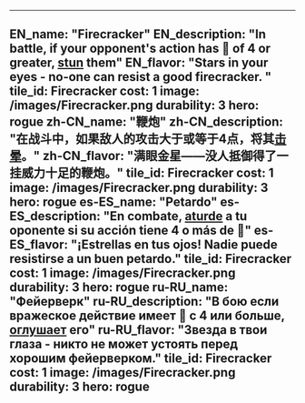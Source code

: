 ---

EN_name: "Firecracker"
EN_description: "In battle, if your opponent's action has 🔸 of 4 or greater, <u>stun</u> them"
EN_flavor: "Stars in your eyes - no-one can resist a good firecracker. "
tile_id: Firecracker
cost: 1
image: /images/Firecracker.png
durability: 3
hero: rogue
zh-CN_name: "鞭炮"
zh-CN_description: "在战斗中，如果敌人的攻击大于或等于4点，将其<u>击晕</u>。"
zh-CN_flavor: "满眼金星——没人抵御得了一挂威力十足的鞭炮。"
tile_id: Firecracker
cost: 1
image: /images/Firecracker.png
durability: 3
hero: rogue
es-ES_name: "Petardo"
es-ES_description: "En combate, <u>aturde</u> a tu oponente si su acción tiene 4 o más de 🔸"
es-ES_flavor: "¡Estrellas en tus ojos! Nadie puede resistirse a un buen petardo."
tile_id: Firecracker
cost: 1
image: /images/Firecracker.png
durability: 3
hero: rogue
ru-RU_name: "Фейерверк"
ru-RU_description: "В бою если вражеское действие имеет 🔸 с 4 или больше, <u>оглушает</u> его"
ru-RU_flavor: "Звезда в твои глаза - никто не может устоять перед хорошим фейерверком."
tile_id: Firecracker
cost: 1
image: /images/Firecracker.png
durability: 3
hero: rogue
---